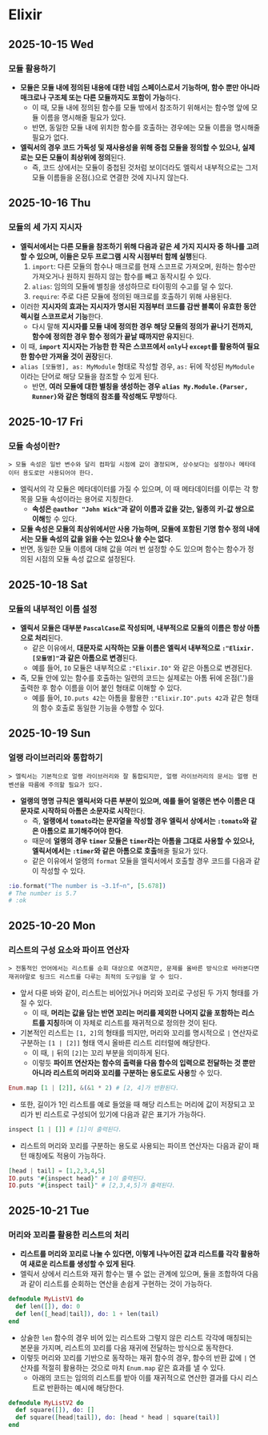 # Elixir
## 2025-10-15 Wed
### 모듈 활용하기
* **모듈은 모듈 내에 정의된 내용에 대한 네임 스페이스로서 기능하며, 함수 뿐만 아니라 매크로나 구조체 또는 다른 모듈까지도 포함이 가능**하다.
    * 이 때, 모듈 내에 정의된 함수를 모듈 밖에서 참조하기 위해서는 함수명 앞에 모듈 이름을 명시해줄 필요가 있다.
    * 반면, 동일한 모듈 내에 위치한 함수를 호출하는 경우에는 모듈 이름을 명시해줄 필요가 없다.
* **엘릭서의 경우 코드 가독성 및 재사용성을 위해 중첩 모듈을 정의할 수 있으나, 실제로는 모든 모듈이 최상위에 정의**된다.
    * 즉, 코드 상에서는 모듈이 중첩된 것처럼 보이더라도 엘릭서 내부적으로는 그저 모듈 이름들을 온점(.)으로 연결한 것에 지나지 않는다.

## 2025-10-16 Thu
### 모듈의 세 가지 지시자
* **엘릭서에서는 다른 모듈을 참조하기 위해 다음과 같은 세 가지 지시자 중 하나를 고려할 수 있으며, 이들은 모두 프로그램 시작 시점부터 함께 실행**된다.
    1. `import`: 다른 모듈의 함수나 매크로를 현재 스코프로 가져오며, 원하는 함수만 가져오거나 원하지 원하지 않는 함수를 빼고 동작시킬 수 있다.
    2. `alias`: 임의의 모듈에 별칭을 생성하므로 타이핑의 수고를 덜 수 있다.
    3. `require`: 주로 다른 모듈에 정의된 매크로를 호출하기 위해 사용된다.
* 이러한 **지시자의 효과는 지시자가 명시된 지점부터 코드를 감싼 블록이 유효한 동안 렉시컬 스코프로서 기능**한다.
    * 다시 말해 **지시자를 모듈 내에 정의한 경우 해당 모듈의 정의가 끝나기 전까지, 함수에 정의한 경우 함수 정의가 끝날 때까지만 유지**된다.
* 이 때, **`import` 지시자는 가능한 한 작은 스코프에서 `only`나 `except`를 활용하여 필요한 함수만 가져올 것이 권장**된다.
* `alias [모듈명], as: MyModule` 형태로 작성할 경우, `as:` 뒤에 작성된 `MyModule`이라는 단어로 해당 모듈을 참조할 수 있게 된다.
    * 반면, **여러 모듈에 대한 별칭을 생성하는 경우 `alias My.Module.{Parser, Runner}`와 같은 형태의 참조를 작성해도 무방**하다.

## 2025-10-17 Fri
### 모듈 속성이란?
```
> 모듈 속성은 일반 변수와 달리 컴파일 시점에 값이 결정되며, 상수보다는 설정이나 메타데이터 용도로만 사용되어야 한다.
```
* 엘릭서의 각 모듈은 메타데이터를 가질 수 있으며, 이 때 메타데이터를 이루는 각 항목을 모듈 속성이라는 용어로 지칭한다.
    * **속성은 `@author "John Wick"`과 같이 이름과 값을 갖는, 일종의 키-값 쌍으로 이해**할 수 있다.
* **모듈 속성은 모듈의 최상위에서만 사용 가능하며, 모듈에 포함된 기명 함수 정의 내에서는 모듈 속성의 값을 읽을 수는 있으나 쓸 수는 없다**.
* 반면, 동일한 모듈 이름에 대해 값을 여러 번 설정할 수도 있으며 함수는 함수가 정의된 시점의 모듈 속성 값으로 설정된다.

## 2025-10-18 Sat
### 모듈의 내부적인 이름 설정
* **엘릭서 모듈은 대부분 `PascalCase`로 작성되며, 내부적으로 모듈의 이름은 항상 아톰으로 처리**된다.
    * 같은 이유에서, **대문자로 시작하는 모듈 이름은 엘릭서 내부적으로 `:"Elixir.[모듈명]"`과 같은 아톰으로 변경**된다.
    * 예를 들어, `IO` 모듈은 내부적으로 `:"Elixir.IO"` 와 같은 아톰으로 변경된다.
* 즉, 모듈 안에 있는 함수를 호출하는 일련의 코드는 실제로는 아톰 뒤에 온점('.')을 출력한 후 함수 이름을 이어 붙인 형태로 이해할 수 있다.
    * 예를 들어, `IO.puts 42`는 아톰을 활용한 `:"Elixir.IO".puts 42`과 같은 형태의 함수 호출로 동일한 기능을 수행할 수 있다.

## 2025-10-19 Sun
### 얼랭 라이브러리와 통합하기
```text
> 엘릭서는 기본적으로 얼랭 라이브러리와 잘 통합되지만, 얼랭 라이브러리의 문서는 얼랭 컨벤션을 따름에 주의할 필요가 있다.
```
* **얼랭의 명명 규칙은 엘릭서와 다른 부분이 있으며, 예를 들어 얼랭은 변수 이름은 대문자로 시작하되 아톰은 소문자로 시작**한다.
    * 즉, **얼랭에서 `tomato`라는 문자열을 작성할 경우 엘릭서 상에서는 `:tomato`와 같은 아톰으로 표기해주어야 한다**.
    * 때문에 **얼랭의 경우 `timer` 모듈은 `timer`라는 아톰을 그대로 사용할 수 있으나, 엘릭서에서는 `:timer`와 같은 아톰으로 호출**해줄 필요가 있다.
    * 같은 이유에서 얼랭의 `format` 모듈을 엘릭서에서 호출할 경우 코드를 다음과 같이 작성할 수 있다.
```elixir
:io.format("The number is ~3.1f~n", [5.678])
# The number is 5.7
# :ok
```

## 2025-10-20 Mon
### 리스트의 구성 요소와 파이프 연산자
```
> 전통적인 언어에서는 리스트를 순회 대상으로 여겼지만, 문제를 올바른 방식으로 바라본다면 재귀야말로 링크드 리스트를 다루는 최적의 도구임을 알 수 있다.
```
* 앞서 다룬 바와 같이, 리스트는 비어있거나 머리와 꼬리로 구성된 두 가지 형태를 가질 수 있다.
    * 이 때, **머리는 값을 담는 반면 꼬리는 머리를 제외한 나머지 값을 포함하는 리스트를 지칭**하며 이 자체로 리스트를 재귀적으로 정의한 것이 된다.
* 기본적인 리스트는 `[1, 2]`의 형태를 띄지만, 머리와 꼬리를 명시적으로 `|` 연산자로 구분하는 `[1 | [2]]` 형태 역시 올바른 리스트 리터럴에 해당한다.
    * 이 때, `|` 뒤의 `[2]`는 꼬리 부분을 의미하게 된다.
    * 이렇듯 **파이프 연산자는 함수의 출력을 다음 함수의 입력으로 전달하는 것 뿐만 아니라 리스트의 머리와 꼬리를 구분하는 용도로도 사용**할 수 있다.
```elixir
Enum.map [1 | [2]], &(&1 * 2) # [2, 4]가 반환된다.
```
* 또한, 길이가 1인 리스트를 예로 들었을 때 해당 리스트는 머리에 값이 저장되고 꼬리가 빈 리스트로 구성되어 있기에 다음과 같은 표기가 가능하다.
```elixir
inspect [1 | []] # [1]이 출력된다.
```
* 리스트의 머리와 꼬리를 구분하는 용도로 사용되는 파이프 연산자는 다음과 같이 패턴 매칭에도 적용이 가능하다.
```elixir
[head | tail] = [1,2,3,4,5]
IO.puts "#{inspect head}" # 1이 출력된다.
IO.puts "#{inspect tail}" # [2,3,4,5]가 출력된다.
```

## 2025-10-21 Tue
### 머리와 꼬리를 활용한 리스트의 처리
* **리스트를 머리와 꼬리로 나눌 수 있다면, 이렇게 나누어진 값과 리스트를 각각 활용하여 새로운 리스트를 생성할 수 있게 된다**.
* 엘릭서 상에서 리스트와 재귀 함수는 뗼 수 없는 관계에 있으며, 둘을 조합하여 다음과 같이 리스트를 순회하는 연산을 손쉽게 구현하는 것이 가능하다.
```elixir
defmodule MyListV1 do
  def len([]), do: 0
  def len([_head|tail]), do: 1 + len(tail)
end
```
* 상술한 `len` 함수의 경우 비어 있는 리스트와 그렇지 않은 리스트 각각에 매칭되는 본문을 가지며, 리스트의 꼬리를 다음 재귀에 전달하는 방식으로 동작한다.
* 이렇듯 머리와 꼬리를 기반으로 동작하는 재귀 함수의 경우, 함수의 반환 값에 `|` 연산자를 적절히 활용하는 것으로 마치 `Enum.map` 같은 효과를 낼 수 있다.
    * 아래의 코드는 임의의 리스트를 받아 이를 재귀적으로 연산한 결과를 다시 리스트로 반환하는 예시에 해당한다.
```elixir
defmodule MyListV2 do
  def square([]), do: []
  def square([head|tail]), do: [head * head | square(tail)]
end
```
